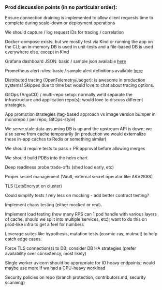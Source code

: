 ### Prod discussion points (in no particular order):

Ensure connection draining is implemented to allow client requests time to complete during scale-down or deployment operations

We should capture / log request IDs for tracing / correlation

Docker-compose exists, but we mostly test via Kind or running the app on the CLI; an in-memory DB is used in unit-tests and a file-based DB is used everywhere else, except in Kind

Grafana dashboard JSON: basic / sample json available [here](requirements.txt)

Prometheus alert rules: basic / sample alert definitions available [here](requirements.txt)

Distributed tracing (OpenTelemetry/Jaeger): is awesome in production systems! Skipped due to time but would love to chat about tracing options.  

GitOps (ArgoCD) / multi-repo setup: normally we'd separate the infrastructure and application repo(s); would love to discuss different strategies.

App promotion strategies (tag-based approach vs image version bumper in monorepo / per repo, GitOps-style)

We serve stale data assuming DB is up and the upstream API is down; we also serve from cache temporarily (in production we would externalize these in-app caches to Redis or something similar)

We should require tests to pass + PR approval before allowing merges

We should build PDBs into the helm chart

Deep readiness probe trade-offs (shed load early, etc)

Proper secret management (Vault, external secret operator like AKV2K8S)

TLS (LetsEncrypt on cluster)

Could simplify tests / rely less on mocking - add better contract testing?

Implement chaos testing (either mocked or real).

Implement load testing (how many RPS can 1 pod handle with various layers of cache, should we split into multiple services, etc); want to do this on prod-like infra to get a feel for numbers

Leverage suites like hypothesis, mutation tests (cosmic-ray, mutmut) to help catch edge cases.

Force TLS connection(s) to DB; consider DB HA strategies (prefer availability over consistency, most likely)

Single worker uvicorn should be appropriate for IO heavy endpoints; would maybe use more if we had a CPU-heavy workload

Security policies on repo (branch protection, contributors.md, security scanning)